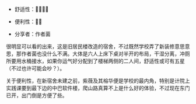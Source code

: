  - 舒适性：🌟🌟🌟🌟

 - 便利性：🌟🌟

 - 分享者：作者菌

 很明显可以看的出来，这是旧居民楼改造的宿舍，不过既然学校弄了新装修意思意思，那作者菌也没什么不满。大体是六人上床下桌对半开的布局，干湿分离，冲厕所要用水桶接水，如果你运气好分配到了楼梯两侧的二人间，舒适性或可有五星（不过也许可能会吵？）。

 关于便利性，在新宿舍未建之前，紫薇及其榕华便是学校的最内角，特别是计院上实践课要到最下边的中巴软件楼，爬山路真算不上是什么好的体验，不过现在东门已开，出门倒是方便了些。
